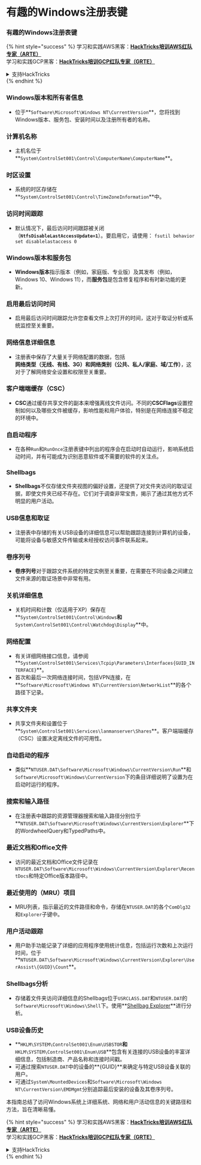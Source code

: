 # 有趣的Windows注册表键

### 有趣的Windows注册表键

{% hint style="success" %}
学习和实践AWS黑客：<img src="/.gitbook/assets/arte.png" alt="" data-size="line">[**HackTricks培训AWS红队专家（ARTE）**](https://training.hacktricks.xyz/courses/arte)<img src="/.gitbook/assets/arte.png" alt="" data-size="line">\
学习和实践GCP黑客：<img src="/.gitbook/assets/grte.png" alt="" data-size="line">[**HackTricks培训GCP红队专家（GRTE）**<img src="/.gitbook/assets/grte.png" alt="" data-size="line">](https://training.hacktricks.xyz/courses/grte)

<details>

<summary>支持HackTricks</summary>

* 查看[**订阅计划**](https://github.com/sponsors/carlospolop)!
* **加入** 💬 [**Discord群**](https://discord.gg/hRep4RUj7f) 或 [**电报群**](https://t.me/peass) 或 **关注**我们的 **Twitter** 🐦 [**@hacktricks\_live**](https://twitter.com/hacktricks\_live)**.**
* 通过向[**HackTricks**](https://github.com/carlospolop/hacktricks)和[**HackTricks Cloud**](https://github.com/carlospolop/hacktricks-cloud) github仓库提交PR来分享黑客技巧。

</details>
{% endhint %}

### **Windows版本和所有者信息**
- 位于**`Software\Microsoft\Windows NT\CurrentVersion`**，您将找到Windows版本、服务包、安装时间以及注册所有者的名称。

### **计算机名称**
- 主机名位于**`System\ControlSet001\Control\ComputerName\ComputerName`**。

### **时区设置**
- 系统的时区存储在**`System\ControlSet001\Control\TimeZoneInformation`**中。

### **访问时间跟踪**
- 默认情况下，最后访问时间跟踪被关闭（**`NtfsDisableLastAccessUpdate=1`**）。要启用它，请使用：
`fsutil behavior set disablelastaccess 0`

### Windows版本和服务包
- **Windows版本**指示版本（例如，家庭版、专业版）及其发布（例如，Windows 10、Windows 11），而**服务包**是包含修复程序和有时新功能的更新。

### 启用最后访问时间
- 启用最后访问时间跟踪允许您查看文件上次打开的时间，这对于取证分析或系统监控至关重要。

### 网络信息详细信息
- 注册表中保存了大量关于网络配置的数据，包括**网络类型（无线、有线、3G）**和**网络类别（公共、私人/家庭、域/工作）**，这对于了解网络安全设置和权限至关重要。

### 客户端端缓存（CSC）
- **CSC**通过缓存共享文件的副本来增强离线文件访问。不同的**CSCFlags**设置控制如何以及哪些文件被缓存，影响性能和用户体验，特别是在网络连接不稳定的环境中。

### 自启动程序
- 在各种`Run`和`RunOnce`注册表键中列出的程序会在启动时自动运行，影响系统启动时间，并有可能成为识别恶意软件或不需要的软件的关注点。

### Shellbags
- **Shellbags**不仅存储文件夹视图的偏好设置，还提供了对文件夹访问的取证证据，即使文件夹已经不存在。它们对于调查非常宝贵，揭示了通过其他方式不明显的用户活动。

### USB信息和取证
- 注册表中存储的有关USB设备的详细信息可以帮助跟踪连接到计算机的设备，可能将设备与敏感文件传输或未经授权访问事件联系起来。

### 卷序列号
- **卷序列号**对于跟踪文件系统的特定实例至关重要，在需要在不同设备之间建立文件来源的取证场景中非常有用。

### **关机详细信息**
- 关机时间和计数（仅适用于XP）保存在**`System\ControlSet001\Control\Windows`**和**`System\ControlSet001\Control\Watchdog\Display`**中。

### **网络配置**
- 有关详细网络接口信息，请参阅**`System\ControlSet001\Services\Tcpip\Parameters\Interfaces{GUID_INTERFACE}`**。
- 首次和最后一次网络连接时间，包括VPN连接，在**`Software\Microsoft\Windows NT\CurrentVersion\NetworkList`**的各个路径下记录。

### **共享文件夹**
- 共享文件夹和设置位于**`System\ControlSet001\Services\lanmanserver\Shares`**。客户端端缓存（CSC）设置决定离线文件的可用性。

### **自动启动的程序**
- 类似**`NTUSER.DAT\Software\Microsoft\Windows\CurrentVersion\Run`**和`Software\Microsoft\Windows\CurrentVersion`下的条目详细说明了设置为在启动时运行的程序。

### **搜索和输入路径**
- 在注册表中跟踪的资源管理器搜索和输入路径分别位于**`NTUSER.DAT\Software\Microsoft\Windows\CurrentVersion\Explorer`**下的WordwheelQuery和TypedPaths中。

### **最近文档和Office文件**
- 访问的最近文档和Office文件记录在`NTUSER.DAT\Software\Microsoft\Windows\CurrentVersion\Explorer\RecentDocs`和特定Office版本路径中。

### **最近使用的（MRU）项目**
- MRU列表，指示最近的文件路径和命令，存储在`NTUSER.DAT`的各个`ComDlg32`和`Explorer`子键中。

### **用户活动跟踪**
- 用户助手功能记录了详细的应用程序使用统计信息，包括运行次数和上次运行时间，位于**`NTUSER.DAT\Software\Microsoft\Windows\CurrentVersion\Explorer\UserAssist\{GUID}\Count`**。

### **Shellbags分析**
- 存储着文件夹访问详细信息的Shellbags位于`USRCLASS.DAT`和`NTUSER.DAT`的`Software\Microsoft\Windows\Shell`下。使用**[Shellbag Explorer](https://ericzimmerman.github.io/#!index.md)**进行分析。

### **USB设备历史**
- **`HKLM\SYSTEM\ControlSet001\Enum\USBSTOR`**和**`HKLM\SYSTEM\ControlSet001\Enum\USB`**包含有关连接的USB设备的丰富详细信息，包括制造商、产品名称和连接时间戳。
- 可通过搜索`NTUSER.DAT`中的设备的**{GUID}**来确定与特定USB设备关联的用户。
- 可通过`System\MountedDevices`和`Software\Microsoft\Windows NT\CurrentVersion\EMDMgmt`分别追踪最后安装的设备及其卷序列号。

本指南总结了访问Windows系统上详细系统、网络和用户活动信息的关键路径和方法，旨在清晰易懂。


{% hint style="success" %}
学习和实践AWS黑客：<img src="/.gitbook/assets/arte.png" alt="" data-size="line">[**HackTricks培训AWS红队专家（ARTE）**](https://training.hacktricks.xyz/courses/arte)<img src="/.gitbook/assets/arte.png" alt="" data-size="line">\
学习和实践GCP黑客：<img src="/.gitbook/assets/grte.png" alt="" data-size="line">[**HackTricks培训GCP红队专家（GRTE）**<img src="/.gitbook/assets/grte.png" alt="" data-size="line">](https://training.hacktricks.xyz/courses/grte)

<details>

<summary>支持HackTricks</summary>

* 查看[**订阅计划**](https://github.com/sponsors/carlospolop)!
* **加入** 💬 [**Discord群**](https://discord.gg/hRep4RUj7f) 或 [**电报群**](https://t.me/peass) 或 **关注**我们的 **Twitter** 🐦 [**@hacktricks\_live**](https://twitter.com/hacktricks\_live)**.**
* 通过向[**HackTricks**](https://github.com/carlospolop/hacktricks)和[**HackTricks Cloud**](https://github.com/carlospolop/hacktricks-cloud) github仓库提交PR来分享黑客技巧。

</details>
{% endhint %}
